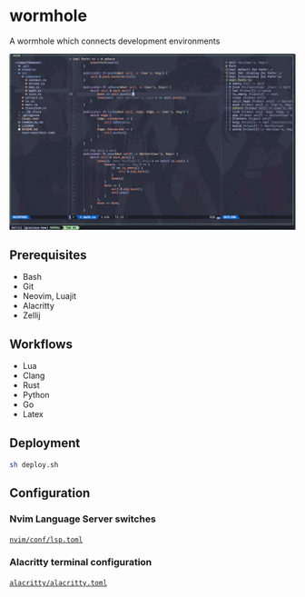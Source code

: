# wormhole
A wormhole which connects development environments

![screenshot](./screenshot.png)

## Prerequisites
- Bash
- Git
- Neovim, Luajit
- Alacritty
- Zellij

## Workflows
- Lua
- Clang
- Rust
- Python
- Go
- Latex

## Deployment
```sh
sh deploy.sh
```

## Configuration

### Nvim Language Server switches
[`nvim/conf/lsp.toml`](./nvim/conf/lsp.toml)

### Alacritty terminal configuration
[`alacritty/alacritty.toml`](./alacritty/alacritty.toml)
